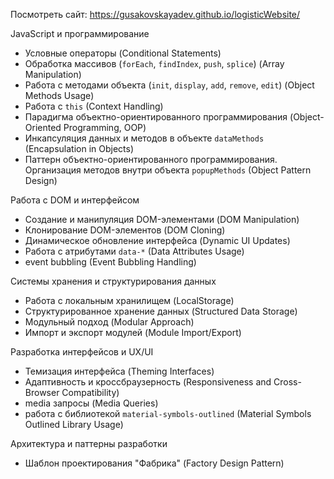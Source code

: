 Посмотреть сайт: https://gusakovskayadev.github.io/logisticWebsite/

JavaScript и программирование
  - Условные операторы (Conditional Statements)
  - Обработка массивов (`forEach`, `findIndex`, `push`, `splice`) (Array Manipulation)
  - Работа с методами объекта (`init`, `display`, `add`, `remove`, `edit`) (Object Methods Usage)
  - Работа с `this` (Context Handling)
  - Парадигма объектно-ориентированного программирования (Object-Oriented Programming, OOP)
  - Инкапсуляция данных и методов в объекте `dataMethods` (Encapsulation in Objects)
  - Паттерн объектно-ориентированного программирования. Организация методов внутри объекта `popupMethods` (Object Pattern Design)

Работа с DOM и интерфейсом
  - Создание и манипуляция DOM-элементами (DOM Manipulation)
  - Клонирование DOM-элементов (DOM Cloning)
  - Динамическое обновление интерфейса (Dynamic UI Updates)
  - Работа с атрибутами `data-*` (Data Attributes Usage)
  - event bubbling (Event Bubbling Handling)

Системы хранения и структурирования данных
  - Работа с локальным хранилищем (LocalStorage)
  - Структурированное хранение данных (Structured Data Storage)
  - Модульный подход (Modular Approach)
  - Импорт и экспорт модулей (Module Import/Export)

Разработка интерфейсов и UX/UI
  - Темизация интерфейса (Theming Interfaces)
  - Адаптивность и кроссбраузерность (Responsiveness and Cross-Browser Compatibility)
  - media запросы (Media Queries)
  - работа с библиотекой `material-symbols-outlined` (Material Symbols Outlined Library Usage)

Архитектура и паттерны разработки
  - Шаблон проектирования "Фабрика" (Factory Design Pattern)
